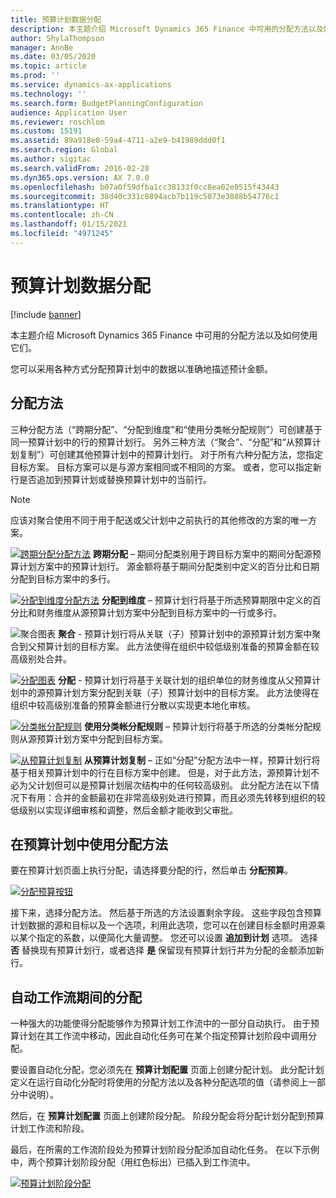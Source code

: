 ```yaml
---
title: 预算计划数据分配
description: 本主题介绍 Microsoft Dynamics 365 Finance 中可用的分配方法以及如何使用它们。
author: ShylaThompson
manager: AnnBe
ms.date: 03/05/2020
ms.topic: article
ms.prod: ''
ms.service: dynamics-ax-applications
ms.technology: ''
ms.search.form: BudgetPlanningConfiguration
audience: Application User
ms.reviewer: roschlom
ms.custom: 15191
ms.assetid: 89a918e8-59a4-4711-a2e9-b41989ddd0f1
ms.search.region: Global
ms.author: sigitac
ms.search.validFrom: 2016-02-28
ms.dyn365.ops.version: AX 7.0.0
ms.openlocfilehash: b07a0f59dfba1cc38133f0cc8ea02e0515f43443
ms.sourcegitcommit: 38d40c331c8894acb7b119c5073e3088b54776c1
ms.translationtype: HT
ms.contentlocale: zh-CN
ms.lasthandoff: 01/15/2021
ms.locfileid: "4971245"
---
```

# <a name="budget-planning-data-allocation"></a>预算计划数据分配

[!include [banner](../includes/banner.md)]

本主题介绍 Microsoft Dynamics 365 Finance 中可用的分配方法以及如何使用它们。  

您可以采用各种方式分配预算计划中的数据以准确地描述预计金额。

## <a name="allocation-methods"></a>分配方法
三种分配方法（“跨期分配”、“分配到维度”和“使用分类帐分配规则”）可创建基于同一预算计划中的行的预算计划行。 另外三种方法（“聚合”、“分配”和“从预算计划复制”）可创建其他预算计划中的预算计划行。 对于所有六种分配方法，您指定目标方案。 目标方案可以是与源方案相同或不相同的方案。 或者，您可以指定新行是否追加到预算计划或替换预算计划中的当前行。

> [!NOTE] 
> 应该对聚合使用不同于用于配送或父计划中之前执行的其他修改的方案的唯一方案。  

[![跨期分配分配方法](./media/allocateacrossperiods-300x259.png)](./media/allocateacrossperiods.png)
 **跨期分配** – 期间分配类别用于跨目标方案中的期间分配源预算计划方案中的预算计划行。 源金额将基于期间分配类别中定义的百分比和日期分配到目标方案中的多行。         

[![分配到维度分配方法](./media/allocatetodimensions.jpg)](./media/allocatetodimensions.jpg)
**分配到维度** – 预算计划行将基于所选预算期限中定义的百分比和财务维度从源预算计划方案中分配到目标方案中的一行或多行。           

![聚合图表](./media/aggregatechart-300x230.png)
**聚合** - 预算计划行将从关联（子）预算计划中的源预算计划方案中聚合到父预算计划的目标方案。 此方法使得在组织中较低级别准备的预算金额在较高级别处合并。          

[![分配图表](./media/distributechart-300x230.png)](./media/distributechart.png)
**分配** - 预算计划行将基于关联计划的组织单位的财务维度从父预算计划中的源预算计划方案分配到关联（子）预算计划中的目标方案。 此方法使得在组织中较高级别准备的预算金额进行分散以实现更本地化审核。           

[![分类帐分配规则](./media/ledgerallocationrules-300x202.png)](./media/ledgerallocationrules.png)
**使用分类帐分配规则** – 预算计划行将基于所选的分类帐分配规则从源预算计划方案中分配到目标方案。 

[![从预算计划复制](./media/copyfrombudgetplan-187x300.png)](./media/copyfrombudgetplan.png)
**从预算计划复制** – 正如“分配”分配方法中一样，预算计划行将基于相关预算计划中的行在目标方案中创建。 但是，对于此方法，源预算计划不必为父计划但可以是预算计划层次结构中的任何较高级别。 此分配方法在以下情况下有用：合并的金额最初在非常高级别处进行预算，而且必须先转移到组织的较低级别以实现详细审核和调整，然后金额才能收到父审批。          

## <a name="using-allocation-methods-in-a-budget-plan"></a>在预算计划中使用分配方法
要在预算计划页面上执行分配，请选择要分配的行，然后单击 **分配预算**。

[![分配预算按钮](./media/allocatebudgetbutton-300x84.png)](./media/allocatebudgetbutton.png) 

接下来，选择分配方法。 然后基于所选的方法设置剩余字段。 这些字段包含预算计划数据的源和目标以及一个选项，利用此选项，您可以在创建目标金额时用源乘以某个指定的系数，以便简化大量调整。 您还可以设置 **追加到计划** 选项。 选择 **否** 替换现有预算计划行，或者选择 **是** 保留现有预算计划行并为分配的金额添加新行。

## <a name="automating-allocations-during-a-workflow"></a>自动工作流期间的分配
一种强大的功能使得分配能够作为预算计划工作流中的一部分自动执行。 由于预算计划在其工作流中移动，因此自动化任务可在某个指定预算计划阶段中调用分配。 

要设置自动化分配，您必须先在 **预算计划配置** 页面上创建分配计划。 此分配计划定义在运行自动化分配时将使用的分配方法以及各种分配选项的值（请参阅上一部分中说明）。 

然后，在 **预算计划配置** 页面上创建阶段分配。 阶段分配会将分配计划分配到预算计划工作流和阶段。 

最后，在所需的工作流阶段处为预算计划阶段分配添加自动化任务。 在以下示例中，两个预算计划阶段分配（用红色标出）已插入到工作流中。

[![预算计划阶段分配](./media/budgetplanningstageallocations-300x300.png)](./media/budgetplanningstageallocations.png)



